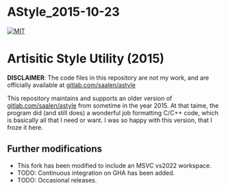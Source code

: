 AStyle_2015-10-23
==================

<p align="left">
    <a href="https://github.com/ckormanyos/AStyle_2015-10-23/blob/main/LICENSE">
        <img src="https://img.shields.io/badge/license-MIT-blue.svg" alt="MIT"></a>
</p>

# Artisitic Style Utility (2015)

__DISCLAIMER__: The code files in this repository are not my work,
and are officially available at
[gitlab.com/saalen/astyle](https://gitlab.com/saalen/astyle)

This repository maintains and supports an older version of
[gitlab.com/saalen/astyle](https://gitlab.com/saalen/astyle)
from sometime in the year 2015. At that taime, the program
did (and still does) a wonderful job formatting
C/C++ code, which is basically all that I need or want.
I was so happy with this version, that I froze it here.

## Further modifications

  - This fork has been modified to include an MSVC vs2022 workspace.
  - TODO: Continuous integration on GHA has been added.
  - TODO: Occasional releases.
